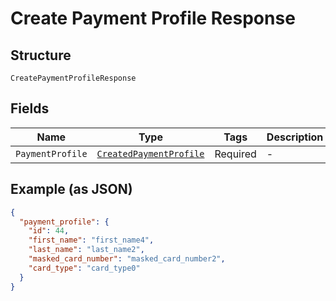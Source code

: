 
# Create Payment Profile Response

## Structure

`CreatePaymentProfileResponse`

## Fields

| Name | Type | Tags | Description |
|  --- | --- | --- | --- |
| `PaymentProfile` | [`CreatedPaymentProfile`](../../doc/models/created-payment-profile.md) | Required | - |

## Example (as JSON)

```json
{
  "payment_profile": {
    "id": 44,
    "first_name": "first_name4",
    "last_name": "last_name2",
    "masked_card_number": "masked_card_number2",
    "card_type": "card_type0"
  }
}
```

